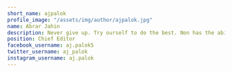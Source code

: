 ```yaml
---
short_name: ajpalok
profile_image: "/assets/img/author/ajpalok.jpg"
name: Abrar Jahin
description: Never give up. Try ourself to do the best. Non has the ability to do a work for you.. you have to do that by yourself.. YOU ARE THE BEST GUIDE OF YOURSELF..
position: Chief Editor
facebook_username: aj.palok5
twitter_username: aj_palok
instagram_username: aj.palok
---
```

